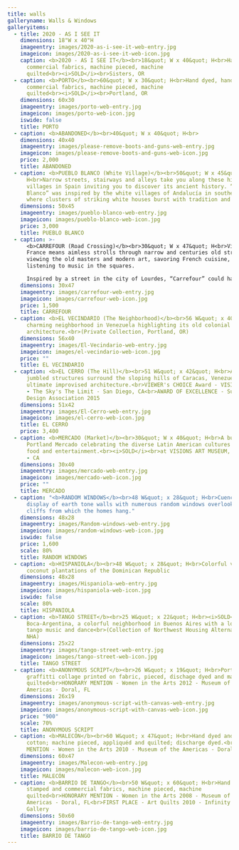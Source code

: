 ```yaml
---
title: walls
galleryname: Walls & Windows
galleryitems:
  - title: 2020 - AS I SEE IT
    dimensions: 18"W x 40"H
    imageentry: images/2020-as-i-see-it-web-entry.jpg
    imageicon: images/2020-as-i-see-it-web-icon.jpg
    caption: <b>2020 - AS I SEE IT</b><br>18&quot; W x 40&quot; H<br>Hand dyed and
      commercial fabrics, machine pieced, machine
      quilted<br><i>SOLD</i><br>Sisters, OR
  - caption: <b>PORTO</b><br>60&quot; W x 30&quot; H<br>Hand dyed, hand stamped and
      commercial fabrics, machine pieced, machine
      quilted<br><i>SOLD</i><br>Portland, OR
    dimensions: 60x30
    imageentry: images/porto-web-entry.jpg
    imageicon: images/porto-web-icon.jpg
    iswide: false
    title: PORTO
  - caption: <b>ABANDONED</b><br>40&quot; W x 40&quot; H<br>
    dimensions: 40x40
    imageentry: images/please-remove-boots-and-guns-web-entry.jpg
    imageicon: images/please-remove-boots-and-guns-web-icon.jpg
    price: 2,000
    title: ABANDONED
  - caption: <b>PUEBLO BLANCO (White Village)</b><br>50&quot; W x 45&quot;
      H<br>Narrow streets, stairways and alleys take you along these hilly
      villages in Spain inviting you to discover its ancient history. “Pueblo
      Blanco” was inspired by the white villages of Andalucía in southern Spain,
      where clusters of striking white houses burst with tradition and charm.
    dimensions: 50x45
    imageentry: images/pueblo-blanco-web-entry.jpg
    imageicon: images/pueblo-blanco-web-icon.jpg
    price: 3,000
    title: PUEBLO BLANCO
  - caption: >-
      <b>CARREFOUR (Road Crossing)</b><br>30&quot; W x 47&quot; H<br>Visiting
      France means aimless strolls through narrow and centuries old streets,
      viewing the old masters and modern art, savoring French cuisine, and
      listening to music in the squares.

      Inspired by a street in the city of Lourdes, “Carrefour” could have been any other street in France.
    dimensions: 30x47
    imageentry: images/carrefour-web-entry.jpg
    imageicon: images/carrefour-web-icon.jpg
    price: 1,500
    title: CARREFOUR
  - caption: <b>EL VECINDARIO (The Neighborhood)</b><br>56 W&quot; x 40&quot; H<br>A
      charming neighborhood in Venezuela highlighting its old colonial
      architecture.<br>(Private Collection, Portland, OR)
    dimensions: 56x40
    imageentry: images/El-Vecindario-web-entry.jpg
    imageicon: images/el-vecindario-web-icon.jpg
    price: ""
    title: EL VECINDARIO
  - caption: <b>EL CERRO (The Hill)</b><br>51 W&quot; x 42&quot; H<br>A sea of
      jumbled structures surround the sloping hills of Caracas, Venezuela - the
      ultimate improvised architecture.<br>VIEWER's CHOICE Award - VISIONS 2015
      - The Sky's The Limit - San Diego, CA<br>AWARD OF EXCELLENCE - Surface
      Design Association 2015
    dimensions: 51x42
    imageentry: images/El-Cerro-web-entry.jpg
    imageicon: images/el-cerro-web-icon.jpg
    title: EL CERRO
    price: 3,400
  - caption: <b>MERCADO (Market)</b><br>30&quot; W x 40&quot; H<br>A busy day at the
      Portland Mercado celebrating the diverse Latin American cultures through
      food and entertainment.<br><i>SOLD</i><br>at VISIONS ART MUSEUM, San Diego
      - CA
    dimensions: 30x40
    imageentry: images/mercado-web-entry.jpg
    imageicon: images/mercado-web-icon.jpg
    price: ""
    title: MERCADO
  - caption: "<b>RANDOM WINDOWS</b><br>48 W&quot; x 28&quot; H<br>Cuenca-Spain:  A
      display of earth tone walls with numerous random windows overlooking the
      cliffs from which the homes hang."
    dimensions: 48x28
    imageentry: images/Random-windows-web-entry.jpg
    imageicon: images/random-windows-web-icon.jpg
    iswide: false
    price: 1,600
    scale: 80%
    title: RANDOM WINDOWS
  - caption: <b>HISPANIOLA</b><br>48 W&quot; x 28&quot; H<br>Colorful villages and
      coconut plantations of the Dominican Republic
    dimensions: 48x28
    imageentry: images/Hispaniola-web-entry.jpg
    imageicon: images/hispaniola-web-icon.jpg
    iswide: false
    scale: 80%
    title: HISPANIOLA
  - caption: <b>TANGO STREET</b><br>25 W&quot; x 22&quot; H<br><i>SOLD</i><br>La
      Boca-Argentina, a colorful neighborhood in Buenos Aires with a love for
      tango music and dance<br>(Collection of Northwest Housing Alternatives -
      NHA)
    dimensions: 25x22
    imageentry: images/tango-street-web-entry.jpg
    imageicon: images/tango-street-web-icon.jpg
    title: TANGO STREET
  - caption: <b>ANONYMOUS SCRIPT</b><br>26 W&quot; x 19&quot; H<br>Portland
      graffitti collage printed on fabric, pieced, dischage dyed and machine
      quilted<br>HONORARY MENTION - Women in the Arts 2012 - Museum of the
      Americas - Doral, FL
    dimensions: 26x19
    imageentry: images/anonymous-script-with-canvas-web-entry.jpg
    imageicon: images/anonymous-script-with-canvas-web-icon.jpg
    price: "900"
    scale: 70%
    title: ANONYMOUS SCRIPT
  - caption: <b>MALECÓN</b><br>60 W&quot; x 47&quot; H<br>Hand dyed and commercial
      cotton; machine pieced, appliquéd and quilted; discharge dyed.<br>HONORARY
      MENTION - Women in the Arts 2010 - Museum of the Americas - Doral, FL
    dimensions: 60x47
    imageentry: images/Malecon-web-entry.jpg
    imageicon: images/malecon-web-icon.jpg
    title: MALECÓN
  - caption: <b>BARRIO DE TANGO</b><br>50 W&quot; x 60&quot; H<br>Hand dyed, hand
      stamped and commercial fabrics, machine pieced, machine
      quilted<br>HONORARY MENTION - Women in the Arts 2008 - Museum of the
      Americas - Doral, FL<br>FIRST PLACE - Art Quilts 2010 - Infinity Art
      Gallery
    dimensions: 50x60
    imageentry: images/Barrio-de-tango-web-entry.jpg
    imageicon: images/barrio-de-tango-web-icon.jpg
    title: BARRIO DE TANGO
---
```


